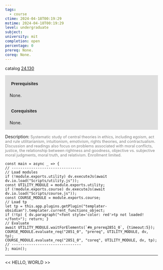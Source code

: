```yaml
---
tags:
  - course
ctime: 2024-04-18T00:19:29
mstime: 2024-04-18T00:19:29
level: undergraduate
subject: 
university: mit
completion: open
percentage: 0
prereq: None.
coreq: None.
---
```


catalog [24.130](http://student.mit.edu/catalog/m24a.html#24.130)

<span style="display: block; padding: 15px; background-color: rgb(100, 100, 100, 0.2);"><font id="m_prereq2851_0" style="display: block; font-family: Arial, sans-serif; font-weight: bold; padding: 5px">Prerequisites</font><br><span id="prereq2851_0">None.</span></span>
<span style="display: block; padding: 15px; background-color: rgb(100, 100, 100, 0.2);"><font id="m_coreq2851_0" style="display: block; font-family: Arial, sans-serif; font-weight: bold; padding: 5px">Corequisites</font><br><span id="coreq2851_0">None.</span></span>

<font style="">Description:</font>
<font style="color: grey; font-size: 0.8rem;">Systematic study of central theories in ethics, including egoism, act and rule utilitarianism, intuitionism, emotivism, rights theories, and contractualism. Discussion and readings also focus on problems associated with moral conflicts, justice, the relationship between rightness and goodness, objective vs. subjective moral judgments, moral truth, and relativism. Enrollment limited.</font>

```dataviewjs
const main = async _ => {
// --------------------------------
// Load modules
if (!module.exports.utility) dv.executeJs(await dv.io.load("Scripts/utility.js"));
const UTILITY_MODULE = module.exports.utility;
if (!module.exports.course) dv.executeJs(await dv.io.load("Scripts/course.js"));
const COURSE_MODULE = module.exports.course;
// Load tp
let tp = this.app.plugins.getPlugin("templater-obsidian").templater.current_functions_object;
if (!tp) { dv.paragraph("<font style='color: red'>tp not loaded!</font>"); return; }
// Evaluate
await UTILITY_MODULE.waitForElements(`#m_prereq2851_0`, {timeout:5});
COURSE_MODULE.evaluate_req("2851_0", "prereq", UTILITY_MODULE, dv, tp);
COURSE_MODULE.evaluate_req("2851_0", "coreq", UTILITY_MODULE, dv, tp);
// --------------------------------
}; main();
```

---

<< HELLO, WORLD >>

